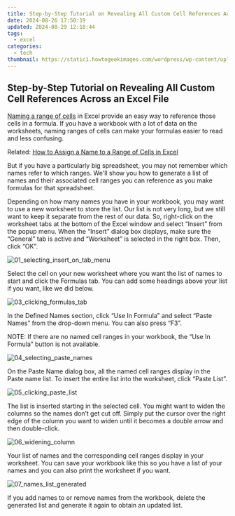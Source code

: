 ```yaml
---
title: Step-by-Step Tutorial on Revealing All Custom Cell References Across an Excel File
date: 2024-08-26 17:50:19
updated: 2024-08-29 12:18:44
tags:
  - excel
categories:
  - tech
thumbnail: https://static1.howtogeekimages.com/wordpress/wp-content/uploads/2016/04/00_lead_image_named_ranges_list.png
---
```


## Step-by-Step Tutorial on Revealing All Custom Cell References Across an Excel File

[Naming a range of cells](https://fox-blue.techidaily.com/2024-approved-mastering-chroma-key-techniques-in-live-broadcasts/) in Excel provide an easy way to reference those cells in a formula. If you have a workbook with a lot of data on the worksheets, naming ranges of cells can make your formulas easier to read and less confusing.

Related: [How to Assign a Name to a Range of Cells in Excel](https://fox-blue.techidaily.com/2024-approved-mastering-chroma-key-techniques-in-live-broadcasts/) 

 But if you have a particularly big spreadsheet, you may not remember which names refer to which ranges. We'll show you how to generate a list of names and their associated cell ranges you can reference as you make formulas for that spreadsheet.

 Depending on how many names you have in your workbook, you may want to use a new worksheet to store the list. Our list is not very long, but we still want to keep it separate from the rest of our data. So, right-click on the worksheet tabs at the bottom of the Excel window and select “Insert” from the popup menu. When the “Insert” dialog box displays, make sure the “General” tab is active and “Worksheet” is selected in the right box. Then, click “OK”.

![01_selecting_insert_on_tab_menu](https://static1.howtogeekimages.com/wordpress/wp-content/uploads/2016/04/01_selecting_insert_on_tab_menu.png) 

 Select the cell on your new worksheet where you want the list of names to start and click the Formulas tab. You can add some headings above your list if you want, like we did below.

![03_clicking_formulas_tab](https://static1.howtogeekimages.com/wordpress/wp-content/uploads/2016/04/03_clicking_formulas_tab.png) 

 In the Defined Names section, click “Use In Formula” and select “Paste Names” from the drop-down menu. You can also press “F3”.

 NOTE: If there are no named cell ranges in your workbook, the “Use In Formula” button is not available.

![04_selecting_paste_names](https://static1.howtogeekimages.com/wordpress/wp-content/uploads/2016/04/04_selecting_paste_names.png) 

 On the Paste Name dialog box, all the named cell ranges display in the Paste name list. To insert the entire list into the worksheet, click “Paste List”.

![05_clicking_paste_list](https://static1.howtogeekimages.com/wordpress/wp-content/uploads/2016/04/05_clicking_paste_list.png) 

 The list is inserted starting in the selected cell. You might want to widen the columns so the names don’t get cut off. Simply put the cursor over the right edge of the column you want to widen until it becomes a double arrow and then double-click.

![06_widening_column](https://static1.howtogeekimages.com/wordpress/wp-content/uploads/2016/04/06_widening_column.png) 

 Your list of names and the corresponding cell ranges display in your worksheet. You can save your workbook like this so you have a list of your names and you can also print the worksheet if you want.

![07_names_list_generated](https://static1.howtogeekimages.com/wordpress/wp-content/uploads/2016/04/07_names_list_generated.png) 

 If you add names to or remove names from the workbook, delete the generated list and generate it again to obtain an updated list.

<ins class="adsbygoogle"
     style="display:block"
     data-ad-format="autorelaxed"
     data-ad-client="ca-pub-7571918770474297"
     data-ad-slot="1223367746"></ins>



<ins class="adsbygoogle"
     style="display:block"
     data-ad-client="ca-pub-7571918770474297"
     data-ad-slot="8358498916"
     data-ad-format="auto"
     data-full-width-responsive="true"></ins>
